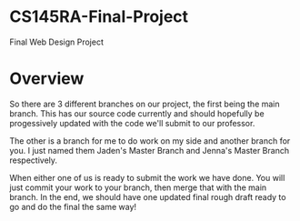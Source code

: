 # CS145RA-Final-Project
Final Web Design Project 

# Overview

So there are 3 different branches on our project, the first being the main branch. This has our source code currently and should hopefully be progessively updated with the code we'll submit to our professor.


The other is a branch for me to do work on my side and another branch for you. I just named them Jaden's Master Branch and Jenna's Master Branch respectively.


When either one of us is ready to submit the work we have done. You will just commit your work to your branch, then merge that with the main branch.
In the end, we should have one updated final rough draft ready to go and do the final the same way!
